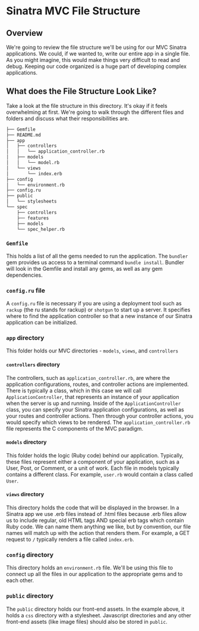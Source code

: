 # Sinatra MVC File Structure

## Overview

We're going to review the file structure we'll be using for our MVC Sinatra applications. We could, if we wanted to, write our entire app in a single file. As you might imagine, this would make things very difficult to read and debug. Keeping our code 
organized is a huge part of developing complex applications. 

## What does the File Structure Look Like?

Take a look at the file structure in this directory. It's okay if it feels overwhelming at first. We're going to walk through the different files and folders and discuss what their responsibilities are. 

```bash
├── Gemfile
├── README.md
├── app
│   ├── controllers
│   │   └── application_controller.rb
│   ├── models
│   │   └── model.rb
│   └── views
│       └── index.erb
├── config
│   └── environment.rb
├── config.ru
├── public
│   └── stylesheets
└── spec
    ├── controllers
    ├── features
    ├── models
    └── spec_helper.rb
```

### `Gemfile`

This holds a list of all the gems needed to run the application. The `bundler` gem provides us access to a terminal command `bundle install`. Bundler will look in the Gemfile and install any gems, as well as any gem dependencies. 

### `config.ru` file

A `config.ru` file is necessary if you are using a deployment tool such as `rackup` (the ru stands for rackup) or `shotgun` to start up a server. It specifies where to find the application controller so that a new instance of our Sinatra application can be initialized.

### `app` directory

This folder holds our MVC directories - `models`, `views`, and `controllers`

#### `controllers` directory

The controllers, such as `application_controller.rb`,  are where the application configurations, routes, and controller actions are implemented. There is typically a class, which in this case we will call `ApplicationController`, that represents an instance of your application when the server is up and running. Inside of the `ApplicationController` class, you can specify your Sinatra application configurations, as well as your routes and controller actions. Then through your controller actions, you would specify which views to be rendered. The `application_controller.rb` file represents the C components of the MVC paradigm.

#### `models` directory

This folder holds the logic (Ruby code) behind our application. Typically, these files represent either a component of your application, such as a User, Post, or Comment, or a unit of work. Each file in models typically contains a different class. For example, `user.rb` would contain a class called `User`.  

#### `views` directory

This directory holds the code that will be displayed in the browser. In a Sinatra app we use .erb files instead of .html files because .erb files allow us to include regular, old HTML tags AND special erb tags which contain Ruby code. We can name them anything we like, but by convention, our file names will match up with the action that renders them. For example, a GET request to `/` typically renders a file called `index.erb`.


### `config` directory

This directory holds an `environment.rb` file. We'll be using this file to connect up all the files in our application to the appropriate gems and to each other.

### `public` directory

The `public` directory holds our front-end assets. In the example above, it holds a `css` directory with a stylesheet. Javascript directories and any other front-end assets (like image files) should also be stored in `public`.


